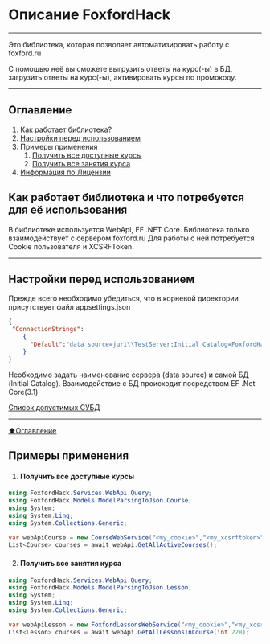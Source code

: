 # Описание FoxfordHack
____
Это библиотека, которая позволяет автоматизировать работу с foxford.ru 

С помощью неё вы сможете выгрузить ответы на курс(-ы) в БД, загрузить ответы на курс(-ы), активировать курсы по промокоду.
____
## Оглавление

1. [Как работает библиотека?](#Как-работает-библиотека-и-что-потребуется-для-её-использования)
2. [Настройки перед использованием](#Настройки-перед-использованием)
3. Примеры применения
   1. [Получить все доступные курсы](#Получить-все-доступные-курсы)
   2. [Получить все занятия курса](#Получить-все-занятия-курса)
4. [Информация по Лицензии](https://github.com/bezlla/FoxfordHack/master/LICENSE)

## Как работает библиотека и что потребуется для её использования

В библиотеке используется WebApi, EF .NET Core. Библиотека только взаимодействует с сервером foxford.ru 
Для работы с ней потребуется Cookie пользователя и XCSRFToken.
____
## Настройки перед использованием

Прежде всего необходимо убедиться, что в корневой директории присутствует файл appsettings.json
```json
{
 "ConnectionStrings":
	{	
	  "Default":"data source=juri\\TestServer;Initial Catalog=FoxfordHack_8;Integrated Security=True;"
	}
}
```
Необходимо задать наименование сервера (data source) и самой БД (Initial Catalog).
Взаимодействие с БД происходит посредством EF .Net Core(3.1) 

[Список допустимых СУБД](https://docs.microsoft.com/ru-ru/ef/core/providers/?tabs=dotnet-core-cli)
____
[:arrow_up:Оглавление](#Оглавление)
## Примеры применения
  1. #### Получить все доступные курсы
```C#
using FoxfordHack.Services.WebApi.Query;
using FoxfordHack.Models.ModelParsingToJson.Course;
using System;
using System.Linq;
using System.Collections.Generic;

var webApiCourse = new CourseWebService("<my_cookie>","<my_xcsrftoken>");
List<Course> courses = await webApi.GetAllActiveCourses();
```
  2. #### Получить все занятия курса
```C#
using FoxfordHack.Services.WebApi.Query;
using FoxfordHack.Models.ModelParsingToJson.Lesson;
using System;
using System.Linq;
using System.Collections.Generic;

var webApiLesson = new FoxfordLessonsWebService("<my_cookie>","<my_xcsrftoken>");
List<Lesson> courses = await webApi.GetAllLessonsInCourse(int 228);
```

